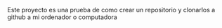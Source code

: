 Este proyecto es una prueba de como crear un repositorio y clonarlos a github a mi ordenador o computadora